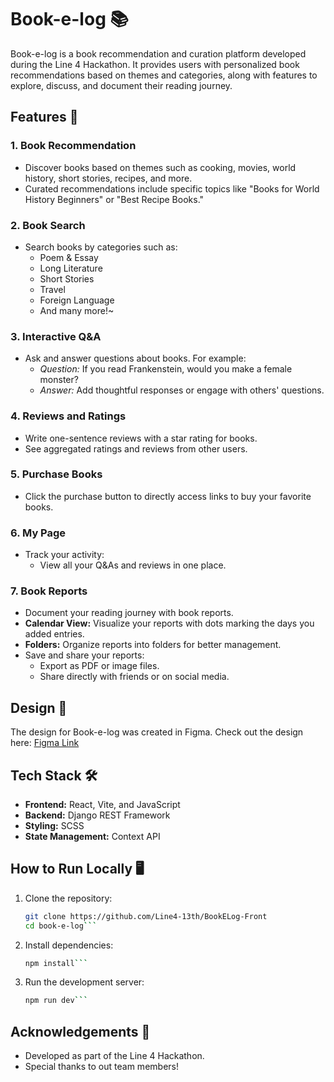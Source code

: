 # Book-e-log 📚

Book-e-log is a book recommendation and curation platform developed during the Line 4 Hackathon. It provides users with personalized book recommendations based on themes and categories, along with features to explore, discuss, and document their reading journey.

## Features 🚀

### 1. **Book Recommendation**
- Discover books based on themes such as cooking, movies, world history, short stories, recipes, and more.
- Curated recommendations include specific topics like "Books for World History Beginners" or "Best Recipe Books."

### 2. **Book Search**
- Search books by categories such as:
  - Poem & Essay
  - Long Literature
  - Short Stories
  - Travel
  - Foreign Language
  - And many more!~

### 3. **Interactive Q&A**
- Ask and answer questions about books. For example:
  - *Question:* If you read Frankenstein, would you make a female monster?
  - *Answer:* Add thoughtful responses or engage with others' questions.

### 4. **Reviews and Ratings**
- Write one-sentence reviews with a star rating for books.
- See aggregated ratings and reviews from other users.

### 5. **Purchase Books**
- Click the purchase button to directly access links to buy your favorite books.

### 6. **My Page**
- Track your activity:
  - View all your Q&As and reviews in one place.

### 7. **Book Reports**
- Document your reading journey with book reports.
- **Calendar View:** Visualize your reports with dots marking the days you added entries.
- **Folders:** Organize reports into folders for better management.
- Save and share your reports:
  - Export as PDF or image files.
  - Share directly with friends or on social media.

## Design 🎨
The design for Book-e-log was created in Figma. Check out the design here: [Figma Link](https://www.figma.com/design/6Hdw2EWpF3852CpMN0vvpv/Book-E-Log%3C%EB%B6%81%EC%9D%B4%EB%A1%9C%EA%B7%B8%3E?node-id=0-1&node-type=canvas&t=MyTtSTAPKxpsEVxg-0)

## Tech Stack 🛠️
- **Frontend:** React, Vite, and JavaScript
- **Backend:** Django REST Framework
- **Styling:** SCSS
- **State Management:** Context API

## How to Run Locally 🖥️

1. Clone the repository:
   ```bash
   git clone https://github.com/Line4-13th/BookELog-Front
   cd book-e-log```
2. Install dependencies:
    ```bash
    npm install```
3. Run the development server:
    ```bash
    npm run dev```

## Acknowledgements 🙌
- Developed as part of the Line 4 Hackathon.
- Special thanks to out team members!
